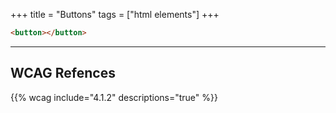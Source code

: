 +++
title = "Buttons"
tags = ["html elements"]
+++

```html
<button></button>
```
---

## WCAG Refences
{{% wcag include="4.1.2" descriptions="true" %}}